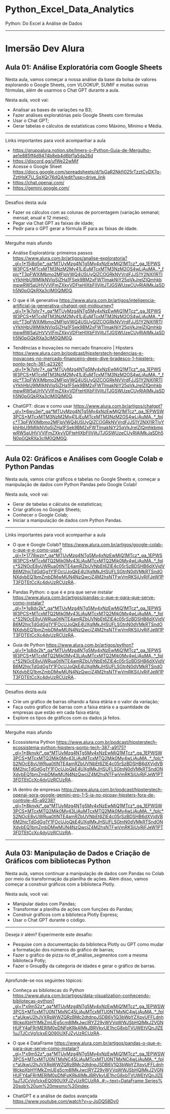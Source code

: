 # Python_Excel_Data_Analytics
Python: Do Excel à Análise de Dados

-----------------------------------------------------------------------------------------------------------------------------------------------

# Imersão Dev Alura

## Aula 01: Análise Exploratória com Google Sheets

Nesta aula, vamos começar a nossa análise da base da bolsa de valores explorando o Google Sheets, com VLOOKUP, SUMIF e muitas outras fórmulas, além de usarmos o Chat GPT durante a aula.

Nesta aula, você vai:
- Analisar as bases de variações na B3;
- Fazer análises exploratórias pelo Google Sheets com fórmulas
- Usar o Chat GPT;
- Gerar tabelas e cálculos de estatísticas como Máximo, Mínimo e Média.

-----------------------------------------------------------------------------------------------------------------------------------------------

Links importantes para você acompanhar a aula
- https://grupoalura.notion.site/Imers-o-Python-Guia-de-Mergulho-ae1e885ff4d9474b8eb4d6bf1a5da26d
- https://discord.gg/ufWe22wMjf
- Acesse o Google Sheet https://docs.google.com/spreadsheets/d/1sGaR2Nkfi025rTzztCyDX7q-ZztHsK7U_SqXQr76dQ4/edit?usp=drive_link
- https://chat.openai.com/
- https://gemini.google.com/

-----------------------------------------------------------------------------------------------------------------------------------------------

Desafios desta aula
- Fazer os cálculos com as colunas de porcentagem (variação semanal; mensal; anual e 12 meses);
- Pegar via Chat GPT as faixas de idade;
- Pedir para o GPT gerar a fórmula IF para as faixas de idade.

-----------------------------------------------------------------------------------------------------------------------------------------------

Mergulhe mais afundo

- Análise Exploratória: primeiros passos
https://www.alura.com.br/artigos/analise-exploratoria?_gl=1*15j8q5p*_ga*MTUyMzg4NTg5My4xNzEwMjQ1MTcz*_ga_1EPWSW3PCS*MTcxMTM3NzM2My41LjEuMTcxMTM3NzM2OS4wLjAuMA..*_fplc*T3pFWXlMbmo2MFlpVWQ4USUyQlZCOGRkNVVrdFJJS1Y2NXI1RTIyYkhHbU9lMllkNVlqSjZHa1FSek9BM2xFWTlmakNiY25qVkJrelZIQmhkbmpwRW5aUHVVVlFmZXkyVDFteHlXbFlIVjltJTJGSWUzeCUyRlAlMkJaSDh5N0pGQkRXa3clM0QlM0Q.

- O que é IA generativa
https://www.alura.com.br/artigos/inteligencia-artificial-ia-generativa-chatgpt-gpt-midjourney?_gl=1*1k7ohr7*_ga*MTUyMzg4NTg5My4xNzEwMjQ1MTcz*_ga_1EPWSW3PCS*MTcxMTM3NzM2My41LjEuMTcxMTM3NzM2OS4wLjAuMA..*_fplc*T3pFWXlMbmo2MFlpVWQ4USUyQlZCOGRkNVVrdFJJS1Y2NXI1RTIyYkhHbU9lMllkNVlqSjZHa1FSek9BM2xFWTlmakNiY25qVkJrelZIQmhkbmpwRW5aUHVVVlFmZXkyVDFteHlXbFlIVjltJTJGSWUzeCUyRlAlMkJaSDh5N0pGQkRXa3clM0QlM0Q.

- Tendências e Inovações no mercado financeiro | Hipsters
https://www.alura.com.br/podcast/hipsterstech-tendencias-e-inovacoes-no-mercado-financeiro-deep-dive-bradesco-1-hipsters-ponto-tech-361-a2326?_gl=1*1k7ohr7*_ga*MTUyMzg4NTg5My4xNzEwMjQ1MTcz*_ga_1EPWSW3PCS*MTcxMTM3NzM2My41LjEuMTcxMTM3NzM2OS4wLjAuMA..*_fplc*T3pFWXlMbmo2MFlpVWQ4USUyQlZCOGRkNVVrdFJJS1Y2NXI1RTIyYkhHbU9lMllkNVlqSjZHa1FSek9BM2xFWTlmakNiY25qVkJrelZIQmhkbmpwRW5aUHVVVlFmZXkyVDFteHlXbFlIVjltJTJGSWUzeCUyRlAlMkJaSDh5N0pGQkRXa3clM0QlM0Q.

- ChatGPT: dicas e como usar
https://www.alura.com.br/artigos/chatgpt?_gl=1*6wu3ej*_ga*MTUyMzg4NTg5My4xNzEwMjQ1MTcz*_ga_1EPWSW3PCS*MTcxMTM3NzM2My41LjEuMTcxMTM3NzM2OS4wLjAuMA..*_fplc*T3pFWXlMbmo2MFlpVWQ4USUyQlZCOGRkNVVrdFJJS1Y2NXI1RTIyYkhHbU9lMllkNVlqSjZHa1FSek9BM2xFWTlmakNiY25qVkJrelZIQmhkbmpwRW5aUHVVVlFmZXkyVDFteHlXbFlIVjltJTJGSWUzeCUyRlAlMkJaSDh5N0pGQkRXa3clM0QlM0Q.

-----------------------------------------------------------------------------------------------------------------------------------------------

## Aula 02: Gráficos e Análises com Google Colab e Python Pandas

Nesta aula, vamos criar gráficos e tabelas no Google Sheets e, começar a manipulação de dados com Python Pandas pelo Google Colab!

Nesta aula, você vai:
- Gerar de tabelas e cálculos de estatísticas;
- Criar gráficos no Google Sheets;
- Conhecer o Google Colab;
- Iniciar a manipulação de dados com Python Pandas.

-----------------------------------------------------------------------------------------------------------------------------------------------

Links importantes para você acompanhar a aula
- O que é Google Colab?
https://www.alura.com.br/artigos/google-colab-o-que-e-e-como-usar?_gl=1*1778wzn*_ga*MTUyMzg4NTg5My4xNzEwMjQ1MTcz*_ga_1EPWSW3PCS*MTcxMTQ2Mjk0My43LjAuMTcxMTQ2Mjk0My4wLjAuMA..*_fplc*S2NOcE8yUWRua0tlNTE4amRZbUVNbEt6ZlE4c05rSzBDSHB6dXVjdVB6M2hjcTdGdGg1Y1FOcUJoQkE4UXglMkJHSUFLSGtnN0dVMkRTSndONXdvbEQ1bmZmbDMwMUN4NzQwcjZ4M2hsNTFwVmRKSiUyRjFJeW1PT3FDTEtCcXc4dyUzRCUzRA..

- Pandas Python: o que é e pra que serve instalar
https://www.alura.com.br/artigos/pandas-o-que-e-para-que-serve-como-instalar?_gl=1*1s8dv2k*_ga*MTUyMzg4NTg5My4xNzEwMjQ1MTcz*_ga_1EPWSW3PCS*MTcxMTQ2Mjk0My43LjAuMTcxMTQ2Mjk0My4wLjAuMA..*_fplc*S2NOcE8yUWRua0tlNTE4amRZbUVNbEt6ZlE4c05rSzBDSHB6dXVjdVB6M2hjcTdGdGg1Y1FOcUJoQkE4UXglMkJHSUFLSGtnN0dVMkRTSndONXdvbEQ1bmZmbDMwMUN4NzQwcjZ4M2hsNTFwVmRKSiUyRjFJeW1PT3FDTEtCcXc4dyUzRCUzRA..

- Guia de Python
https://www.alura.com.br/artigos/python?_gl=1*1s8dv2k*_ga*MTUyMzg4NTg5My4xNzEwMjQ1MTcz*_ga_1EPWSW3PCS*MTcxMTQ2Mjk0My43LjAuMTcxMTQ2Mjk0My4wLjAuMA..*_fplc*S2NOcE8yUWRua0tlNTE4amRZbUVNbEt6ZlE4c05rSzBDSHB6dXVjdVB6M2hjcTdGdGg1Y1FOcUJoQkE4UXglMkJHSUFLSGtnN0dVMkRTSndONXdvbEQ1bmZmbDMwMUN4NzQwcjZ4M2hsNTFwVmRKSiUyRjFJeW1PT3FDTEtCcXc4dyUzRCUzRA..

-----------------------------------------------------------------------------------------------------------------------------------------------

Desafios desta aula
- Crie um gráfico de barras olhando a faixa etária e o valor da variação;
- Faça outro gráfico de barras com a faixa etária e a quantidade de empresas que estão em cada faixa etária;
- Explore os tipos de gráficos com os dados já feitos.

-----------------------------------------------------------------------------------------------------------------------------------------------

Mergulhe mais afundo

- Ecossistema Python
https://www.alura.com.br/podcast/hipsterstech-ecossistema-python-hipsters-ponto-tech-387-a9175?_gl=1*8knvki*_ga*MTUyMzg4NTg5My4xNzEwMjQ1MTcz*_ga_1EPWSW3PCS*MTcxMTQ2Mjk0My43LjAuMTcxMTQ2Mjk0My4wLjAuMA..*_fplc*S2NOcE8yUWRua0tlNTE4amRZbUVNbEt6ZlE4c05rSzBDSHB6dXVjdVB6M2hjcTdGdGg1Y1FOcUJoQkE4UXglMkJHSUFLSGtnN0dVMkRTSndONXdvbEQ1bmZmbDMwMUN4NzQwcjZ4M2hsNTFwVmRKSiUyRjFJeW1PT3FDTEtCcXc4dyUzRCUzRA..

- IA dentro de empresas
https://www.alura.com.br/podcast/hipsterstech-openai-sora-google-gemini-pro-1-5-ia-no-picpay-hipsters-fora-de-controle-45-a9238?_gl=1*8knvki*_ga*MTUyMzg4NTg5My4xNzEwMjQ1MTcz*_ga_1EPWSW3PCS*MTcxMTQ2Mjk0My43LjAuMTcxMTQ2Mjk0My4wLjAuMA..*_fplc*S2NOcE8yUWRua0tlNTE4amRZbUVNbEt6ZlE4c05rSzBDSHB6dXVjdVB6M2hjcTdGdGg1Y1FOcUJoQkE4UXglMkJHSUFLSGtnN0dVMkRTSndONXdvbEQ1bmZmbDMwMUN4NzQwcjZ4M2hsNTFwVmRKSiUyRjFJeW1PT3FDTEtCcXc4dyUzRCUzRA..

-----------------------------------------------------------------------------------------------------------------------------------------------

## Aula 03: Manipulação de Dados e Criação de Gráficos com bibliotecas Python

Nesta aula, vamos continuar a manipulação de dados com Pandas no Colab por meio da transformação da planilha de ações. Além disso, vamos começar a construir gráficos com a biblioteca Plotly.

Nesta aula, você vai:
- Manipular dados com Pandas;
- Transformar a planilha de ações com funções do Pandas;
- Construir gráficos com a biblioteca Plotly Express;
- Usar o Chat GPT durante o código.

-----------------------------------------------------------------------------------------------------------------------------------------------

Deseja ir além? Experimente este desafio:
- Pesquise com a documentação da biblioteca Plotly ou GPT como mudar a formatação dos números do gráfico de barras;
- Fazer o gráfico de pizza no df_análise_segmentos com a mesma biblioteca Potly;
- Fazer o GroupBy da categoria de idades e gerar o gráfico de barras.

-----------------------------------------------------------------------------------------------------------------------------------------------

Aprofunde-se nos seguintes tópicos:

- Conheça as bibliotecas do Python
https://www.alura.com.br/artigos/data-visualization-conhecendo-bibliotecas-python?_gl=1*x9m52z*_ga*MTUyMzg4NTg5My4xNzEwMjQ1MTcz*_ga_1EPWSW3PCS*MTcxMTU0NTMxNC45LjAuMTcxMTU0NTMxNC4wLjAuMA..*_fplc*aUkwU2hJVXRpWWZQRzBMc2dtdnpJSDB6V1Q3bWpYZXpvUFFLdnhWckpXbHYlMkZmUEg5cm8lMkJwclRYZ29vWVVpWWJSbHQlMkJ2VGNHUFY4aFRrMERIM0pDNFpKRk4lMkJBRVkyUE1hcG8xbTVUWEtVQnJlZE1uJTJCcVg1ckxEQ090UXFJZyUzRCUzRA..

- O que é DataFrame
https://www.alura.com.br/artigos/pandas-o-que-e-para-que-serve-como-instalar?_gl=1*x9m52z*_ga*MTUyMzg4NTg5My4xNzEwMjQ1MTcz*_ga_1EPWSW3PCS*MTcxMTU0NTMxNC45LjAuMTcxMTU0NTMxNC4wLjAuMA..*_fplc*aUkwU2hJVXRpWWZQRzBMc2dtdnpJSDB6V1Q3bWpYZXpvUFFLdnhWckpXbHYlMkZmUEg5cm8lMkJwclRYZ29vWVVpWWJSbHQlMkJ2VGNHUFY4aFRrMERIM0pDNFpKRk4lMkJBRVkyUE1hcG8xbTVUWEtVQnJlZE1uJTJCcVg1ckxEQ090UXFJZyUzRCUzRA..#:~:text=DataFrame,Series%20sob%20um%20mesmo%20index.

- ChatGPT e a análise de dados avançada
https://www.youtube.com/watch?v=u-JoDQ58Dv0

-----------------------------------------------------------------------------------------------------------------------------------------------














